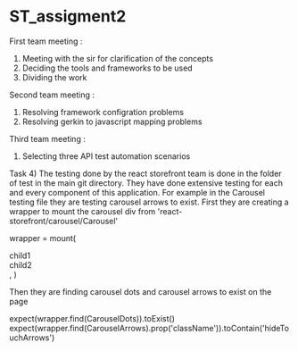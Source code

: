 # ST_assigment2

First team meeting :

1. Meeting with the sir for clarification of the concepts
2. Deciding the tools and frameworks to be used
3. Dividing the work

Second team meeting :

1. Resolving framework configration problems
2. Resolving gerkin to javascript mapping problems

Third team meeting :

1. Selecting three API test automation scenarios

Task 4)
The testing done by the react storefront team is done in the folder of test in the main git directory. They have done extensive testing for each and every component of this application. For example in the Carousel testing file they are testing carousel arrows to exist. First they are creating a wrapper to mount the carousel div from 'react-storefront/carousel/Carousel'

wrapper = mount(
<Carousel>

<div>child1</div>
<div>child2</div>
</Carousel>,
)

Then they are finding carousel dots and carousel arrows to exist on the page

expect(wrapper.find(CarouselDots)).toExist()
expect(wrapper.find(CarouselArrows).prop('className')).toContain('hideTouchArrows')
